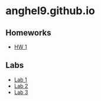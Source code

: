 # anghel9.github.io

## Homeworks
- [HW 1](./hw1/index.html)

## Labs
- [Lab 1](./lab1/index.html)
- [Lab 2](./lab2.1/index.html)
- [Lab 3](./lab3/index.html)